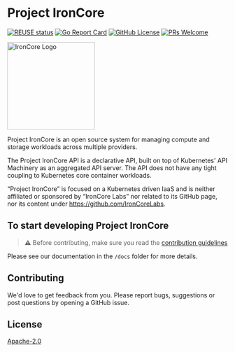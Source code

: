 # Project IronCore

[![REUSE status](https://api.reuse.software/badge/github.com/ironcore-dev/ironcore)](https://api.reuse.software/info/github.com/ironcore-dev/ironcore)
[![Go Report Card](https://goreportcard.com/badge/github.com/ironcore-dev/ironcore)](https://goreportcard.com/report/github.com/ironcore-dev/ironcore)
[![GitHub License](https://img.shields.io/static/v1?label=License&message=Apache-2.0&color=blue)](LICENSE)
[![PRs Welcome](https://img.shields.io/badge/PRs-welcome-brightgreen.svg)](https://makeapullrequest.com)

<img src="docs/assets/logo.svg" alt="IronCore Logo" width="200" />

Project IronCore is an open source system for managing compute and storage workloads across multiple providers.

The Project IronCore API is a declarative API, built on top of Kubernetes' API Machinery as an aggregated API server. 
The API does not have any tight coupling to Kubernetes core container workloads.

“Project IronCore” is focused on a Kubernetes driven IaaS and is neither affiliated or sponsored by “IronCore Labs” nor 
related to its GitHub page, nor its content under https://github.com/IronCoreLabs.

## To start developing Project IronCore

> ⚠️ Before contributing, make sure you read the [contribution guidelines](docs/development/contribution.md)

Please see our documentation in the `/docs` folder for more details.

## Contributing

We'd love to get feedback from you. Please report bugs, suggestions or post questions by opening a GitHub issue.

## License

[Apache-2.0](LICENSE)

